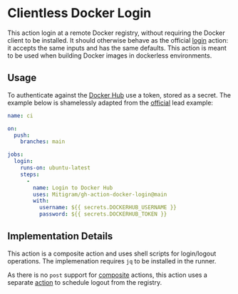 # Clientless Docker Login

This action login at a remote Docker registry, without requiring the Docker
client to be installed. It should otherwise behave as the official [login]
action: it accepts the same inputs and has the same defaults. This action is
meant to be used when building Docker images in dockerless environments.

  [login]: https://github.com/docker/login-action

## Usage

To authenticate against the [Docker Hub][hub] use a token, stored as a secret.
The example below is shamelessly adapted from the [official][login] lead
example:

```yaml
name: ci

on:
  push:
    branches: main

jobs:
  login:
    runs-on: ubuntu-latest
    steps:
      -
        name: Login to Docker Hub
        uses: Mitigram/gh-action-docker-login@main
        with:
          username: ${{ secrets.DOCKERHUB_USERNAME }}
          password: ${{ secrets.DOCKERHUB_TOKEN }}
```

  [hub]: https://hub.docker.com/

## Implementation Details

This action is a composite action and uses shell scripts for login/logout
operations. The implemenation requires `jq` to be installed in the runner.

As there is no `post` support for [composite] actions, this action uses a
separate [action][action-post-run] to schedule logout from the registry.

  [composite]: https://docs.github.com/en/actions/creating-actions/metadata-syntax-for-github-actions#runs-for-composite-actions
  [action-post-run]: https://github.com/webiny/action-post-run
